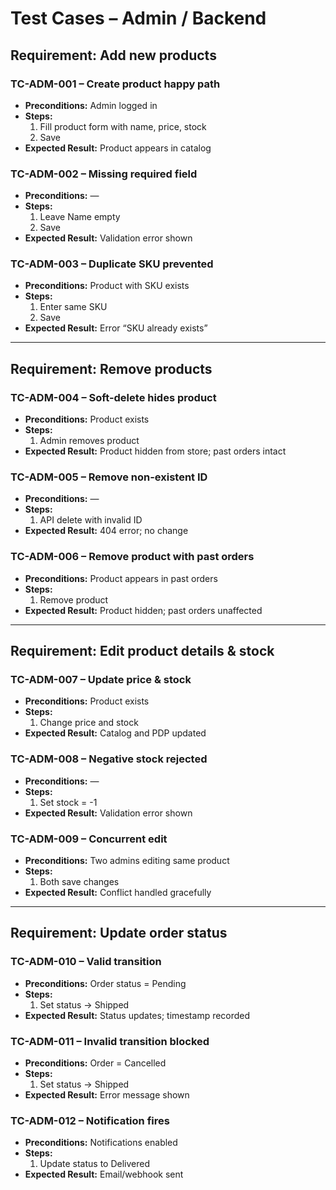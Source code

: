 # Test Cases – Admin / Backend

## Requirement: Add new products

### TC-ADM-001 – Create product happy path
- **Preconditions:** Admin logged in
- **Steps:**
  1. Fill product form with name, price, stock
  2. Save
- **Expected Result:** Product appears in catalog

### TC-ADM-002 – Missing required field
- **Preconditions:** —
- **Steps:**
  1. Leave Name empty
  2. Save
- **Expected Result:** Validation error shown

### TC-ADM-003 – Duplicate SKU prevented
- **Preconditions:** Product with SKU exists
- **Steps:**
  1. Enter same SKU
  2. Save
- **Expected Result:** Error “SKU already exists”

---

## Requirement: Remove products

### TC-ADM-004 – Soft-delete hides product
- **Preconditions:** Product exists
- **Steps:**
  1. Admin removes product
- **Expected Result:** Product hidden from store; past orders intact

### TC-ADM-005 – Remove non-existent ID
- **Preconditions:** —
- **Steps:**
  1. API delete with invalid ID
- **Expected Result:** 404 error; no change

### TC-ADM-006 – Remove product with past orders
- **Preconditions:** Product appears in past orders
- **Steps:**
  1. Remove product
- **Expected Result:** Product hidden; past orders unaffected

---

## Requirement: Edit product details & stock

### TC-ADM-007 – Update price & stock
- **Preconditions:** Product exists
- **Steps:**
  1. Change price and stock
- **Expected Result:** Catalog and PDP updated

### TC-ADM-008 – Negative stock rejected
- **Preconditions:** —
- **Steps:**
  1. Set stock = -1
- **Expected Result:** Validation error shown

### TC-ADM-009 – Concurrent edit
- **Preconditions:** Two admins editing same product
- **Steps:**
  1. Both save changes
- **Expected Result:** Conflict handled gracefully

---

## Requirement: Update order status

### TC-ADM-010 – Valid transition
- **Preconditions:** Order status = Pending
- **Steps:**
  1. Set status → Shipped
- **Expected Result:** Status updates; timestamp recorded

### TC-ADM-011 – Invalid transition blocked
- **Preconditions:** Order = Cancelled
- **Steps:**
  1. Set status → Shipped
- **Expected Result:** Error message shown

### TC-ADM-012 – Notification fires
- **Preconditions:** Notifications enabled
- **Steps:**
  1. Update status to Delivered
- **Expected Result:** Email/webhook sent
